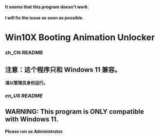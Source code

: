 #### It seems that this program doesn't work. 
#### I will fix the issue as soon as possible. 
# Win10X Booting Animation Unlocker

### zh_CN README

## 注意：这个程序只和 Windows 11 兼容。

#### 请以管理员身份运行。



### *en_US README*

## WARNING: This program is ONLY compatible with Windows 11.

#### Please run as Administrator.



